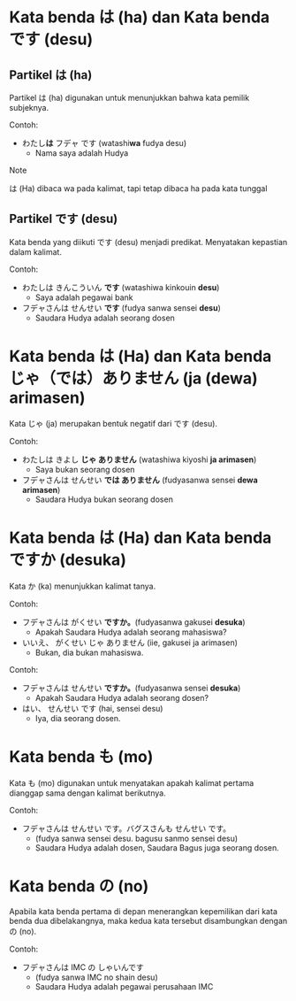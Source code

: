 # Kata benda は (ha) dan Kata benda です (desu)

## Partikel は (ha)

Partikel は (ha) digunakan untuk menunjukkan bahwa kata pemilik subjeknya.

Contoh:

- わたし**は** フデャ です (watashi**wa** fudya desu)
  - Nama saya adalah Hudya

> [!NOTE]
> は (Ha) dibaca wa pada kalimat, tapi tetap dibaca ha pada kata tunggal

## Partikel です (desu)

Kata benda yang diikuti です (desu) menjadi predikat. Menyatakan kepastian dalam kalimat.

Contoh:

- わたしは きんこういん **です** (watashiwa kinkouin **desu**)
  - Saya adalah pegawai bank
- フデャさんは せんせい **です** (fudya sanwa sensei **desu**)
  - Saudara Hudya adalah seorang dosen

# Kata benda は (Ha) dan Kata benda じゃ（では）ありません (ja (dewa) arimasen)

Kata じゃ (ja) merupakan bentuk negatif dari です (desu).

Contoh:

- わたしは きよし **じゃ ありません** (watashiwa kiyoshi **ja arimasen**)
  - Saya bukan seorang dosen
- フデャさんは せんせい **では ありません** (fudyasanwa sensei **dewa arimasen**)
  - Saudara Hudya bukan seorang dosen

# Kata benda は (Ha) dan Kata benda ですか (desuka)

Kata か (ka) menunjukkan kalimat tanya.

Contoh:

- フデャさんは がくせい **ですか。**(fudyasanwa gakusei **desuka**)
  - Apakah Saudara Hudya adalah seorang mahasiswa?
- いいえ、 がくせい じゃ ありません (iie, gakusei ja arimasen)
  - Bukan, dia bukan mahasiswa.

Contoh:

- フデャさんは せんせい **ですか。**(fudyasanwa sensei **desuka**)
  - Apakah Saudara Hudya adalah seorang dosen?
- はい、 せんせい です (hai, sensei desu)
  - Iya, dia seorang dosen.

# Kata benda も (mo)

Kata も (mo) digunakan untuk menyatakan apakah kalimat pertama dianggap sama dengan kalimat berikutnya.

Contoh:

- フデャさんは せんせい です。バグスさんも せんせい です。
  - (fudya sanwa sensei desu. bagusu sanmo sensei desu)
  - Saudara Hudya adalah dosen, Saudara Bagus juga seorang dosen.

# Kata benda の (no)

Apabila kata benda pertama di depan menerangkan kepemilikan dari kata benda dua dibelakangnya, maka kedua kata tersebut disambungkan dengan の (no).

Contoh:

- フデャさんは IMC の しゃいんです
  - (fudya sanwa IMC no shain desu)
  - Saudara Hudya adalah pegawai perusahaan IMC
